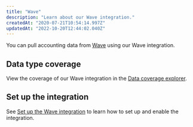 ```yaml
---
title: "Wave"
description: "Learn about our Wave integration."
createdAt: "2020-07-21T10:54:14.997Z"
updatedAt: "2022-10-20T12:44:02.040Z"
---
```


You can pull accounting data from <a className="external" href="https://www.waveapps.com/" target="_blank">Wave</a> using our Wave integration.

## Data type coverage

View the coverage of our Wave integration in the <a className="external" href="https://knowledge.codat.io/supported-features/accounting?view=tab-by-integration&integrationKey=pbtz" target="_blank">Data coverage explorer</a>.

## Set up the integration

See [Set up the Wave integration](/accounting-wave-setup) to learn how to set up and enable the integration.
